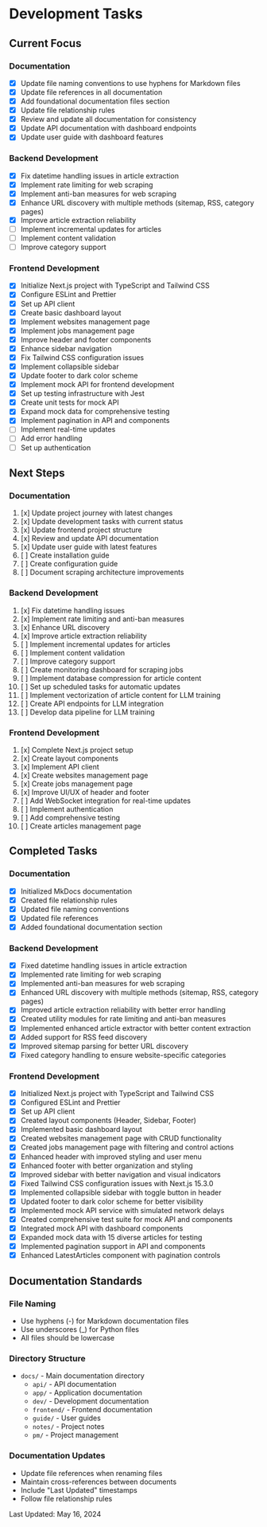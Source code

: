 # Development Tasks

## Current Focus

### Documentation
- [x] Update file naming conventions to use hyphens for Markdown files
- [x] Update file references in all documentation
- [x] Add foundational documentation files section
- [x] Update file relationship rules
- [x] Review and update all documentation for consistency
- [x] Update API documentation with dashboard endpoints
- [x] Update user guide with dashboard features

### Backend Development
- [x] Fix datetime handling issues in article extraction
- [x] Implement rate limiting for web scraping
- [x] Implement anti-ban measures for web scraping
- [x] Enhance URL discovery with multiple methods (sitemap, RSS, category pages)
- [x] Improve article extraction reliability
- [ ] Implement incremental updates for articles
- [ ] Implement content validation
- [ ] Improve category support

### Frontend Development
- [x] Initialize Next.js project with TypeScript and Tailwind CSS
- [x] Configure ESLint and Prettier
- [x] Set up API client
- [x] Create basic dashboard layout
- [x] Implement websites management page
- [x] Implement jobs management page
- [x] Improve header and footer components
- [x] Enhance sidebar navigation
- [x] Fix Tailwind CSS configuration issues
- [x] Implement collapsible sidebar
- [x] Update footer to dark color scheme
- [x] Implement mock API for frontend development
- [x] Set up testing infrastructure with Jest
- [x] Create unit tests for mock API
- [x] Expand mock data for comprehensive testing
- [x] Implement pagination in API and components
- [ ] Implement real-time updates
- [ ] Add error handling
- [ ] Set up authentication

## Next Steps

### Documentation
1. [x] Update project journey with latest changes
2. [x] Update development tasks with current status
3. [x] Update frontend project structure
4. [x] Review and update API documentation
5. [x] Update user guide with latest features
6. [ ] Create installation guide
7. [ ] Create configuration guide
8. [ ] Document scraping architecture improvements

### Backend Development
1. [x] Fix datetime handling issues
2. [x] Implement rate limiting and anti-ban measures
3. [x] Enhance URL discovery
4. [x] Improve article extraction reliability
5. [ ] Implement incremental updates for articles
6. [ ] Implement content validation
7. [ ] Improve category support
8. [ ] Create monitoring dashboard for scraping jobs
9. [ ] Implement database compression for article content
10. [ ] Set up scheduled tasks for automatic updates
11. [ ] Implement vectorization of article content for LLM training
12. [ ] Create API endpoints for LLM integration
13. [ ] Develop data pipeline for LLM training

### Frontend Development
1. [x] Complete Next.js project setup
2. [x] Create layout components
3. [x] Implement API client
4. [x] Create websites management page
5. [x] Create jobs management page
6. [x] Improve UI/UX of header and footer
7. [ ] Add WebSocket integration for real-time updates
8. [ ] Implement authentication
9. [ ] Add comprehensive testing
10. [ ] Create articles management page

## Completed Tasks

### Documentation
- [x] Initialized MkDocs documentation
- [x] Created file relationship rules
- [x] Updated file naming conventions
- [x] Updated file references
- [x] Added foundational documentation section

### Backend Development
- [x] Fixed datetime handling issues in article extraction
- [x] Implemented rate limiting for web scraping
- [x] Implemented anti-ban measures for web scraping
- [x] Enhanced URL discovery with multiple methods (sitemap, RSS, category pages)
- [x] Improved article extraction reliability with better error handling
- [x] Created utility modules for rate limiting and anti-ban measures
- [x] Implemented enhanced article extractor with better content extraction
- [x] Added support for RSS feed discovery
- [x] Improved sitemap parsing for better URL discovery
- [x] Fixed category handling to ensure website-specific categories

### Frontend Development
- [x] Initialized Next.js project with TypeScript and Tailwind CSS
- [x] Configured ESLint and Prettier
- [x] Set up API client
- [x] Created layout components (Header, Sidebar, Footer)
- [x] Implemented basic dashboard layout
- [x] Created websites management page with CRUD functionality
- [x] Created jobs management page with filtering and control actions
- [x] Enhanced header with improved styling and user menu
- [x] Enhanced footer with better organization and styling
- [x] Improved sidebar with better navigation and visual indicators
- [x] Fixed Tailwind CSS configuration issues with Next.js 15.3.0
- [x] Implemented collapsible sidebar with toggle button in header
- [x] Updated footer to dark color scheme for better visibility
- [x] Implemented mock API service with simulated network delays
- [x] Created comprehensive test suite for mock API and components
- [x] Integrated mock API with dashboard components
- [x] Expanded mock data with 15 diverse articles for testing
- [x] Implemented pagination support in API and components
- [x] Enhanced LatestArticles component with pagination controls

## Documentation Standards

### File Naming
- Use hyphens (-) for Markdown documentation files
- Use underscores (_) for Python files
- All files should be lowercase

### Directory Structure
- `docs/` - Main documentation directory
  - `api/` - API documentation
  - `app/` - Application documentation
  - `dev/` - Development documentation
  - `frontend/` - Frontend documentation
  - `guide/` - User guides
  - `notes/` - Project notes
  - `pm/` - Project management

### Documentation Updates
- Update file references when renaming files
- Maintain cross-references between documents
- Include "Last Updated" timestamps
- Follow file relationship rules

Last Updated: May 16, 2024